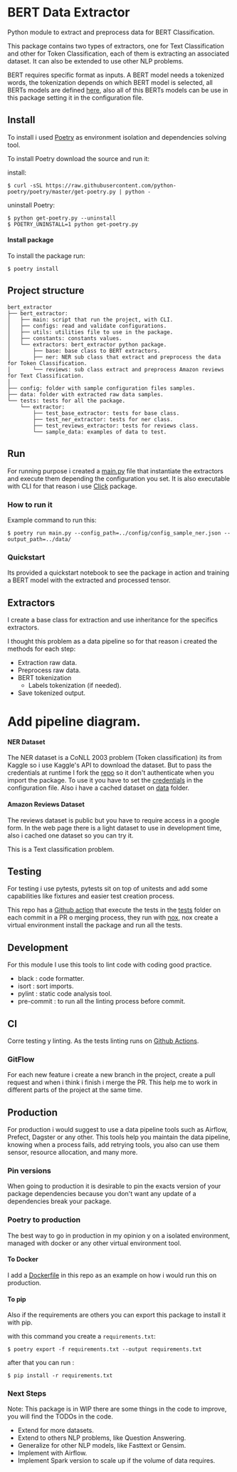 # BERT Data Extractor
Python module to extract and preprocess data for BERT Classification.

This package contains two types of extractors, one for Text Classification and other for Token Classification, each of them is extracting an associated dataset. It can also be extended to use other NLP problems.

BERT requires specific format as inputs. A BERT model needs a tokenized words, the tokenization depends on which BERT model is selected, all BERTs models are defined [here](https://huggingface.co/transformers/pretrained_models.html), also all of this BERTs models can be use in this package setting it in the configuration file.

## Install
To install i used [Poetry](https://python-poetry.org/docs/) as environment isolation and dependencies solving tool.

To install Poetry download the source and run it:

install:
```
$ curl -sSL https://raw.githubusercontent.com/python-poetry/poetry/master/get-poetry.py | python -
```

uninstall Poetry:
```
$ python get-poetry.py --uninstall
$ POETRY_UNINSTALL=1 python get-poetry.py
```

#### Install package

To install the package run:
```
$ poetry install
```

## Project structure
```
bert_extractor
├── bert_extractor:
│   ├── main: script that run the project, with CLI.
│   ├── configs: read and validate configurations.
│   ├── utils: utilities file to use in the package.
│   ├── constants: constants values.
│   └── extractors: bert_extractor python package.
│       ├── base: base class to BERT extractors.
│       ├── ner: NER sub class that extract and preprocess the data for Token Classification.
│       └── reviews: sub class extract and preprocess Amazon reviews for Text Classification.
│
├── config: folder with sample configuration files samples.
├── data: folder with extracted raw data samples.
└── tests: tests for all the package.
    └── extractor:
        ├── test_base_extractor: tests for base class.
        ├── test_ner_extractor: tests for ner class.
        ├── test_reviews_extractor: tests for reviews class.
        └── sample_data: examples of data to test.
```

## Run
For running purpose i created a [main.py](./bert_extractor/main.py) file that instantiate the extractors and execute them depending the configuration you set. It is also executable with CLI for that reason i use [Click](https://click.palletsprojects.com/en/8.0.x/) package.

### How to run it
Example command to run this:
```
$ poetry run main.py --config_path=../config/config_sample_ner.json --output_path=../data/
```

### Quickstart
Its provided a quickstart notebook to see the package in action and training a BERT model with the extracted and processed tensor.

## Extractors

I create a base class for extraction and use inheritance for the specifics extractors.

I thought this problem as a data pipeline so for that reason i created the methods for each step:
- Extraction raw data.
- Preprocess raw data.
- BERT tokenization
    - Labels tokenization (if needed).
- Save tokenized output.

# Add pipeline diagram.

#### NER Dataset
The NER dataset is a CoNLL 2003 problem (Token classification) its from Kaggle so i use Kaggle's API to download the dataset. But to pass the credentials at runtime I fork the [repo](https://github.com/fawolfmann/kaggle-api) so it don't authenticate when you import the package.
To use it you have to set the [credentials](https://www.kaggle.com/docs/api#authentication) in the configuration file. Also i have a cached dataset on [data](./data) folder.


#### Amazon Reviews Dataset
The reviews dataset is public but you have to require access in a google form. In the web page there is a light dataset to use in development time, also i cached one dataset so you can try it.

This is a Text classification problem.


## Testing
For testing i use pytests, pytests sit on top of unitests and add some capabilities like fixtures and easier test creation process.

This repo has a [Github action](.github/workflows/ci.yml) that execute the tests in the [tests](./tests) folder on each commit in a PR o merging process, they run with [nox](https://nox.thea.codes/en/stable/), nox create a virtual environment install the package and run all the tests.


## Development
For this module I use this tools to lint code with coding good practice.
- black : code formatter.
- isort : sort imports.
- pylint : static code analysis tool.
- pre-commit : to run all the linting process before commit.

## CI
Corre testing y linting.
As the tests linting runs on [Github Actions](.github/workflows/ci.yml).

### GitFlow
For each new feature i create a new branch in the project, create a pull request and when i think i finish i merge the PR. This help me to work in different parts of the project at the same time.

## Production
For production i would suggest to use a data pipeline tools such as Airflow, Prefect, Dagster or any other. This tools help you maintain the data pipeline, knowing when a process fails, add retrying tools, you also can use them sensor, resource allocation, and many more.

### Pin versions
When going to production it is desirable to pin the exacts version of your package dependencies because you don't want any update of a dependencies break your package.

### Poetry to production
The best way to go in production in my opinion y on a isolated environment, managed with docker or any other virtual environment tool.

#### To Docker

I add a [Dockerfile](Dockerfile) in this repo as an example on how i would run this on production.

#### To pip
Also if the requirements are others you can export this package to install it with pip.

with this command you create a `requirements.txt`:
```
$ poetry export -f requirements.txt --output requirements.txt
```
after that you can run :

```
$ pip install -r requirements.txt
```

### Next Steps

Note: This package is in WIP there are some things in the code to improve, you will find the TODOs in the code.

- Extend for more datasets.
- Extend to others NLP problems, like Question Answering.
- Generalize for other NLP models, like Fasttext or Gensim.
- Implement with Airflow.
- Implement Spark version to scale up if the volume of data requires.